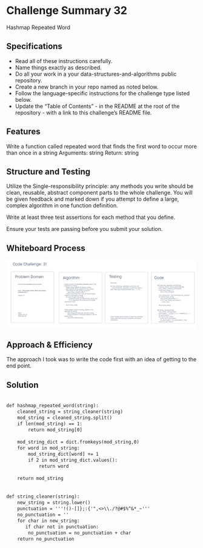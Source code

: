 # Challenge Summary 32
Hashmap Repeated Word

## Specifications
- Read all of these instructions carefully.
- Name things exactly as described.
- Do all your work in a your data-structures-and-algorithms public repository.
- Create a new branch in your repo named as noted below.
- Follow the language-specific instructions for the challenge type listed below.
- Update the “Table of Contents” - in the README at the root of the repository - with a link to this challenge’s README file.

## Features
Write a function called repeated word that finds the first word to occur more than once in a string
Arguments: string
Return: string

## Structure and Testing
Utilize the Single-responsibility principle: any methods you write should be clean, reusable, abstract component parts to the whole challenge. You will be given feedback and marked down if you attempt to define a large, complex algorithm in one function definition.

Write at least three test assertions for each method that you define.

Ensure your tests are passing before you submit your solution.

## Whiteboard Process
<!-- Embedded whiteboard image -->
![Hashmap Repeated Word](../wireframes/code-ch-31.png)

## Approach & Efficiency
<!-- What approach did you take? Why? What is the Big O space/time for this approach? -->
The approach I took was to write the code first with an idea of getting to the end point.

## Solution
<!-- Show how to run your code, and examples of it in action -->
```

def hashmap_repeated_word(string):
    cleaned_string = string_cleaner(string)
    mod_string = cleaned_string.split()
    if len(mod_string) == 1:
        return mod_string[0]

    mod_string_dict = dict.fromkeys(mod_string,0)
    for word in mod_string:
        mod_string_dict[word] += 1
        if 2 in mod_string_dict.values():
            return word

    return mod_string


def string_cleaner(string):
    new_string = string.lower()
    punctuation = '''!()-[]};:{'",<>\\./?@#$%^&*_~'''
    no_punctuation = ''
    for char in new_string:
       if char not in punctuation:
        no_punctuation = no_punctuation + char
    return no_punctuation

```
